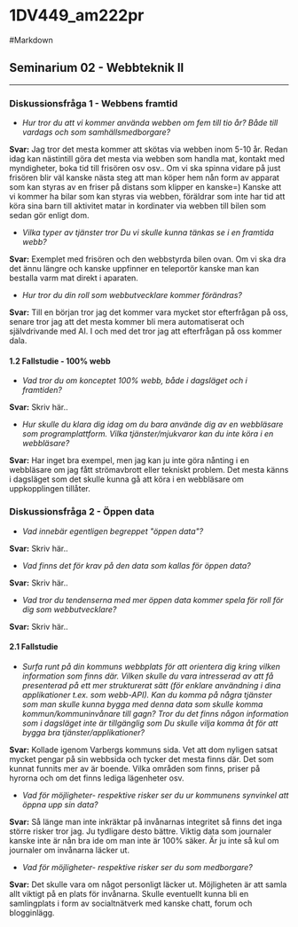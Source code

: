 1DV449_am222pr
==============
#Markdown
## Seminarium 02 - Webbteknik II
-------------

### Diskussionsfråga 1 - Webbens framtid

- *Hur tror du att vi kommer använda webben om fem till tio år? Både till vardags och som samhällsmedborgare?*

**Svar:** Jag tror det mesta kommer att skötas via webben inom 5-10 år. Redan idag kan nästintill göra det mesta via webben som handla mat, kontakt med myndigheter, boka tid till frisören osv osv.. Om vi ska spinna vidare på just frisören blir väl kanske nästa steg att man köper hem nån form av apparat som kan styras av en friser på distans som klipper en kanske=) Kanske att vi kommer ha bilar som kan styras via webben, föräldrar som inte har tid att köra sina barn till aktivitet matar in kordinater via webben till bilen som sedan gör enligt dom. 

- *Vilka typer av tjänster tror Du vi skulle kunna tänkas se i en framtida webb?*

**Svar:** Exemplet med frisören och den webbstyrda bilen ovan. Om vi ska dra det ännu längre och kanske uppfinner en teleportör kanske man kan bestalla varm mat direkt i aparaten.

- *Hur tror du din roll som webbutvecklare kommer förändras?*

**Svar:** Till en början tror jag det kommer vara mycket stor efterfrågan på oss, senare tror jag att det mesta kommer bli mera automatiserat och självdrivande med AI. I och med det tror jag att efterfrågan på oss kommer dala.

#### 1.2 Fallstudie - 100% webb 

- *Vad tror du om konceptet 100% webb, både i dagsläget och i framtiden?*

**Svar:** Skriv här..

- *Hur skulle du klara dig idag om du bara använde dig av en webbläsare som programplattform. Vilka tjänster/mjukvaror kan du inte köra i en webbläsare?*

**Svar:** Har inget bra exempel, men jag kan ju inte göra nånting i en webbläsare om jag fått strömavbrott eller tekniskt problem. Det mesta känns i dagsläget som det skulle kunna gå att köra i en webbläsare om uppkopplingen tillåter. 

### Diskussionsfråga 2 - Öppen data

- *Vad innebär egentligen begreppet "öppen data"?*

**Svar:** Skriv här..

- *Vad finns det för krav på den data som kallas för öppen data?*

**Svar:** Skriv här..

- *Vad tror du tendenserna med mer öppen data kommer spela för roll för dig som webbutvecklare?*

**Svar:** Skriv här..

#### 2.1 Fallstudie

- *Surfa runt på din kommuns webbplats för att orientera dig kring vilken information som finns där. Vilken skulle du vara intresserad av att få presenterad på ett mer strukturerat sätt (för enklare användning i dina applikationer t.ex. som webb-API). Kan du komma på några tjänster som man skulle kunna bygga med denna data som skulle komma kommun/kommuninvånare till gagn? Tror du det finns någon information som i dagsläget inte är tillgänglig som Du skulle vilja komma åt för att bygga bra tjänster/applikationer?*

**Svar:** Kollade igenom Varbergs kommuns sida. Vet att dom nyligen satsat mycket pengar på sin webbsida och tycker det mesta finns där. Det som kunnat funnits mer av är boende. Vilka områden som finns, priser på hyrorna och om det finns lediga lägenheter osv. 

- *Vad för möjligheter- respektive risker ser du ur kommunens synvinkel att öppna upp sin data?*

**Svar:** Så länge man inte inkräktar på invånarnas integritet så finns det inga större risker tror jag. Ju tydligare desto bättre. Viktig data som journaler kanske inte är nån bra ide om man inte är 100% säker. Är ju inte så kul om journaler om invånarna läcker ut. 

- *Vad för möjligheter- respektive risker ser du som medborgare?*

**Svar:** Det skulle vara om något personligt läcker ut. Möjligheten är att samla allt viktigt på en plats för invånarna. Skulle eventuellt kunna bli en samlingplats i form av socialtnätverk med kanske chatt, forum och blogginlägg. 
